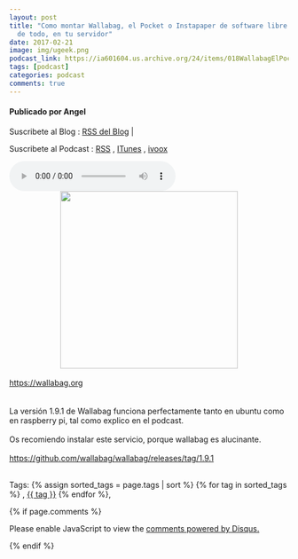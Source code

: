 ```yaml
---
layout: post
title: "Como montar Wallabag, el Pocket o Instapaper de software libre y lo mejor
  de todo, en tu servidor"
date: 2017-02-21
image: img/ugeek.png
podcast_link: https://ia601604.us.archive.org/24/items/018WallabagElPocketOInstapaper/%23018_Wallabag%2c_el_Pocket_o_Instapaper.mp3
tags: [podcast]
categories: podcast
comments: true
---
```

#### Publicado por Angel

Suscribete al Blog :  [RSS del Blog](http://feeds.feedburner.com/uGeekBlog) |

Suscribete al Podcast :  [RSS](http://feeds.feedburner.com/ugeek) , [ITunes](https://itunes.apple.com/us/podcast/ugeek/id1201421866?mt=2) , [ivoox](https://www.ivoox.com/podcast-ugeek_sq_f1383493_1.html)

<audio controls>
  <source src="https://ia601604.us.archive.org/24/items/018WallabagElPocketOInstapaper/%23018_Wallabag%2c_el_Pocket_o_Instapaper.mp3" type="audio/mpeg">
Your browser does not support the audio element.
</audio>
<!-- ---------------------------------------------------Pon aquí el audio-------------------------------------------------------- -->

<div class="separator" style="clear: both; text-align: center;"><a href="https://3.bp.blogspot.com/-8xjc5IUkzgk/WKvsfwRPnJI/AAAAAAAAAt4/nXNZCVsCdmsg_I8Xwk1VcmJB0Hpt-epPgCLcB/s1600/8UsvXS7U.png" imageanchor="1" style="margin-left: 1em; margin-right: 1em;"><img border="0" height="320" src="https://3.bp.blogspot.com/-8xjc5IUkzgk/WKvsfwRPnJI/AAAAAAAAAt4/nXNZCVsCdmsg_I8Xwk1VcmJB0Hpt-epPgCLcB/s320/8UsvXS7U.png" width="320" /></a></div><br /><a href="https://wallabag.org/">https://wallabag.org</a><br /><br /><br />La versión 1.9.1 de Wallabag funciona perfectamente tanto en ubuntu como en raspberry pi, tal como explico en el podcast.<br /><br />Os recomiendo instalar este servicio, porque wallabag es alucinante.<br /><a href="https://www.blogger.com/goog_264735667"><br /></a><a href="https://github.com/wallabag/wallabag/releases/tag/1.9.1">https://github.com/wallabag/wallabag/releases/tag/1.9.1</a> <br /><br />



<!-- TAGS Y COMENTARIOS -->

Tags: {% assign sorted_tags = page.tags | sort %} {% for tag in sorted_tags %} , <span class="tag"><a href="/search#{{ tag }}">{{ tag }}</a></span> {% endfor %},



{% if page.comments %}
<div id="disqus_thread"></div>
<script>

/**
*  RECOMMENDED CONFIGURATION VARIABLES: EDIT AND UNCOMMENT THE SECTION BELOW TO INSERT DYNAMIC VALUES FROM YOUR PLATFORM OR CMS.
*  LEARN WHY DEFINING THESE VARIABLES IS IMPORTANT: https://disqus.com/admin/universalcode/#configuration-variables*/
/*
var disqus_config = function () {
this.page.url = PAGE_URL;  // Replace PAGE_URL with your page's canonical URL variable
this.page.identifier = PAGE_IDENTIFIER; // Replace PAGE_IDENTIFIER with your page's unique identifier variable
};
*/
(function() { // DON'T EDIT BELOW THIS LINE
var d = document, s = d.createElement('script');
s.src = 'https://https-angelbcn-github-io-ugeek.disqus.com/embed.js';
s.setAttribute('data-timestamp', +new Date());
(d.head || d.body).appendChild(s);
})();
</script>
<noscript>Please enable JavaScript to view the <a href="https://disqus.com/?ref_noscript">comments powered by Disqus.</a></noscript>


{% endif %}
